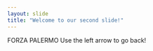 ```yaml
---
layout: slide
title: "Welcome to our second slide!"
---
```

FORZA PALERMO
Use the left arrow to go back!
